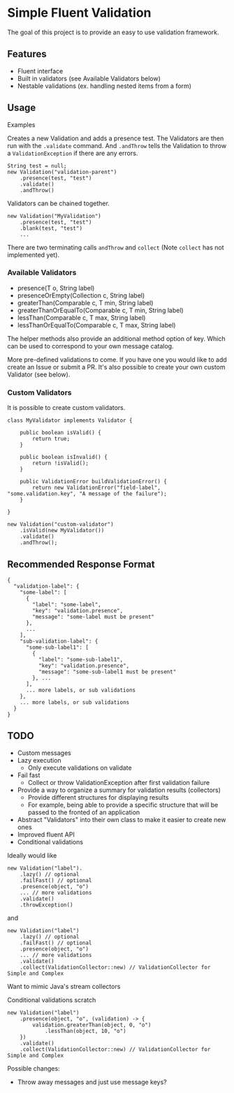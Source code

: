 # Simple Fluent Validation

The goal of this project is to provide an easy to use validation framework.

## Features

* Fluent interface
* Built in validators (see Available Validators below)
* Nestable validations (ex. handling nested items from a form)

## Usage

Examples

Creates a new Validation and adds a presence test. The Validators are then run with the `.validate` command. And `.andThrow` tells the Validation to throw a `ValidationException` if there are any errors.
```
String test = null;
new Validation("validation-parent")
    .presence(test, "test")
    .validate()
    .andThrow()
```

Validators can be chained together. 
```
new Validation("MyValidation")
    .presence(test, "test")
    .blank(test, "test")
    ...
```

There are two terminating calls `andThrow` and `collect` (Note `collect` has not implemented yet).

### Available Validators

* presence(T o, String label)
* presenceOrEmpty(Collection c, String label)
* greaterThan(Comparable<T> c, T min, String label)
* greaterThanOrEqualTo(Comparable<T> c, T min, String label)
* lessThan(Comparable<T> c, T max, String label)
* lessThanOrEqualTo(Comparable<T> c, T max, String label)

The helper methods also provide an additional method option of key. Which can be used to correspond to your own message catalog.

More pre-defined validations to come. If you have one you would like to add create an Issue or submit a PR.
It's also possible to create your own custom Validator (see below).

### Custom Validators

It is possible to create custom validators.

```
class MyValidator implements Validator {

    public boolean isValid() {
        return true;
    }
    
    public boolean isInvalid() {
        return !isValid();
    }
    
    public ValidationError buildValidationError() {
        return new ValidationError("field-label", "some.validation.key", "A message of the failure");
    }

}
```

```
new Validation("custom-validator")
    .isValid(new MyValidator())
    .validate()
    .andThrow();
```

## Recommended Response Format

```
{
  "validation-label": {
    "some-label": [
      {
        "label": "some-label",
        "key": "validation.presence",
        "message": "some-label must be present"
      },
      ...
    ],
    "sub-validation-label": {
      "some-sub-label1": [
        {
          "label": "some-sub-label1",
          "key": "validation.presence",
          "message": "some-sub-label1 must be present"
        }, ...
      ],
      ... more labels, or sub validations
    },
    ... more labels, or sub validations
  }
}
```

## TODO

* Custom messages
* Lazy execution
    * Only execute validations on validate
* Fail fast
    * Collect or throw ValidationException after first validation failure
* Provide a way to organize a summary for validation results (collectors)
    * Provide different structures for displaying results
    * For example, being able to provide a specific structure that will be passed to the fronted of an application
* Abstract "Validators" into their own class to make it easier to create new ones
* Improved fluent API
* Conditional validations

Ideally would like
```
new Validation("label").
    .lazy() // optional
    .failFast() // optional
    .presence(object, "o")
    ... // more validations
    .validate()
    .throwException()
```
and
```
new Validation("label")
    .lazy() // optional
    .failFast() // optional
    .presence(object, "o")
    ... // more validations
    .validate()
    .collect(ValidationCollector::new) // ValidationCollector for Simple and Complex
```
Want to mimic Java's stream collectors

Conditional validations scratch
```
new Validation("label")
    .presence(object, "o", (validation) -> {
        validation.greaterThan(object, 0, "o")
            .lessThan(object, 10, "o")
    })
    .validate()
    .collect(ValidationCollector::new) // ValidationCollector for Simple and Complex
```

Possible changes:
* Throw away messages and just use message keys?
